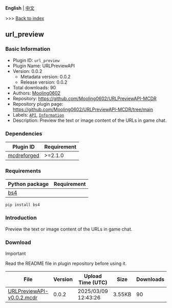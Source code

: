 **English** | [中文](readme-zh_cn.md)

\>\>\> [Back to index](/readme.md)

## url_preview

### Basic Information

- Plugin ID: `url_preview`
- Plugin Name: URLPreviewAPI
- Version: 0.0.2
  - Metadata version: 0.0.2
  - Release version: 0.0.2
- Total downloads: 90
- Authors: [Mooling0602](https://github.com/Mooling0602)
- Repository: https://github.com/Mooling0602/URLPreviewAPI-MCDR
- Repository plugin page: https://github.com/Mooling0602/URLPreviewAPI-MCDR/tree/main
- Labels: [`API`](/labels/api/readme.md), [`Information`](/labels/information/readme.md)
- Description: Preview the text or image content of the URLs in game chat.

### Dependencies

| Plugin ID | Requirement |
| --- | --- |
| [mcdreforged](https://github.com/Fallen-Breath/MCDReforged) | \>=2.1.0 |

### Requirements

| Python package | Requirement |
| --- | --- |
| [bs4](https://pypi.org/project/bs4) |  |

```
pip install bs4
```

### Introduction

Preview the text or image content of the URLs in game chat.

### Download

> [!IMPORTANT]
> Read the README file in plugin repository before using it.

| File | Version | Upload Time (UTC) | Size | Downloads | Operations |
| --- | --- | --- | --- | --- | --- |
| [URLPreviewAPI-v0.0.2.mcdr](https://github.com/Mooling0602/URLPreviewAPI-MCDR/releases/tag/0.0.2) | 0.0.2 | 2025/03/09 12:43:26 | 3.55KB | 90 | [Download](https://github.com/Mooling0602/URLPreviewAPI-MCDR/releases/download/0.0.2/URLPreviewAPI-v0.0.2.mcdr) |

